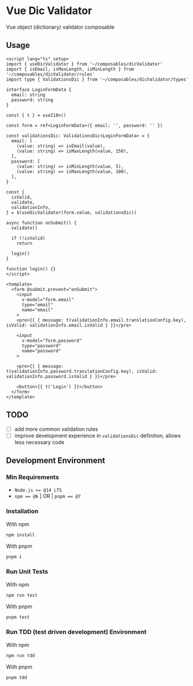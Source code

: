# Vue Dic Validator

Vue object (dictionary) validator composable

## Usage

```vue
<script lang="ts" setup>
import { useDicValidator } from '~/composables/dicValidator'
import { isEmail, isMaxLength, isMinLength } from '~/composables/dicValidator/rules'
import type { ValidationsDic } from '~/composables/dicValidator/types'

interface LoginFormData {
  email: string
  password: string
}

const { t } = useI18n()

const form = ref<LoginFormData>({ email: '', password: '' })

const validationsDic: ValidationsDic<LoginFormData> = {
  email: [
    (value: string) => isEmail(value),
    (value: string) => isMaxLength(value, 150),
  ],
  password: [
    (value: string) => isMinLength(value, 5),
    (value: string) => isMaxLength(value, 100),
  ],
}

const {
  isValid,
  validate,
  validationInfo,
} = $(useDicValidator(form.value, validationsDic))

async function onSubmit() {
  validate()

  if (!isValid)
    return

  login()
}

function login() {}
</script>

<template>
  <form @submit.prevent="onSubmit">
    <input
      v-model="form.email"
      type="email"
      name="email"
    >
    <pre>{{ { message: t(validationInfo.email.translationConfig.key), isValid: validationInfo.email.isValid } }}</pre>

    <input
      v-model="form.password"
      type="password"
      name="password"
    >

    <pre>{{ { message: t(validationInfo.password.translationConfig.key), isValid: validationInfo.password.isValid } }}</pre>

    <button>{{ t('Login') }}</button>
  </form>
</template>
```

## TODO

- [ ] add more common validation rules
- [ ] improve development experience in `validationsDic` definition, allows less necessary code

## Development Environment

### Min Requirements

- `Node.js >= @14 LTS` 
- `npm == @6` | OR | `pnpm == @7`

### Installation

With npm

```bash
npm install
```

With pnpm

```bash
pnpm i
```

### Run Unit Tests

With npm

```bash
npm run test
```

With pnpm

```bash
pnpm test
```

### Run TDD (test driven development) Environment

With npm

```bash
npm run tdd
```

With pnpm

```bash
pnpm tdd
```